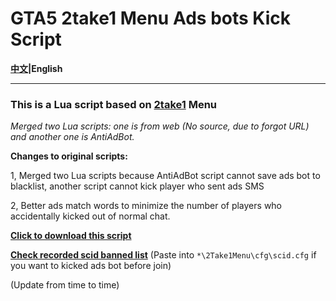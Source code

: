 # GTA5 2take1 Menu Ads bots Kick Script

**[中文](https://github.com/Z-Siqi/GTA5-2take1-KickADS-bot-LuaScript)|English**

****

### This is a Lua script based on [2take1](https://gta.2take1.menu/) Menu

*Merged two Lua scripts: one is from web (No source, due to forgot URL) and another one is AntiAdBot.*

**Changes to original scripts:**

1, Merged two Lua scripts because AntiAdBot script cannot save ads bot to blacklist, another script cannot kick player who sent ads SMS

2, Better ads match words to minimize the number of players who accidentally kicked out of normal chat.

**[Click to download this script](https://github.com/Z-Siqi/GTA5-2take1-KickADS-bot-LuaScript/releases/download/script/ADS-Blocker-CN.lua)**

**[Check recorded scid banned list](https://github.com/Z-Siqi/GTA5-2take1-KickADS-bot-LuaScript/blob/main/scid.cfg)** (Paste into `*\2Take1Menu\cfg\scid.cfg` if you want to kicked ads bot before join)

(Update from time to time)
